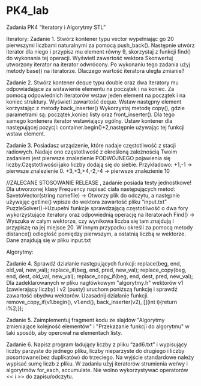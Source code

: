 # PK4_lab
Zadania PK4 “Iteratory i Algorytmy STL”

Iteratory:
Zadanie 1.
Stwórz kontener typu vector wypełniając go 20 pierwszymi liczbami naturalnymi za pomocą push_back(). Następnie utwórz iterator dla niego i przypisz mu element równy 9, skorzystaj z funkcji find() do wykonania tej operacji. Wyświetl zawartość wektora
Skonwertuj utworzony iterator na iterator odwrócony. Po wykonaniu tego zadania użyj metody base() na iteratorze. Dlaczego wartość iteratora uległa zmianie?

Zadanie 2.
Stwórz kontener deque typu double oraz dwa iteratory mu odpowiadające za wstawienie elementu na początek i na koniec.
Za pomocą odpowiednich iteratorów wstaw jeden element na początek i na koniec struktury. Wyświetl zawartość deque.
Wstaw następny element korzystając z metody back_inserter()
Wykorzystaj metodę copy(), gdzie parametrami są: początek,koniec listy oraz front_inserter().
Dla tego samego kontenera iterator wstawiający ogólny. Ustaw kontener dla następującej pozycji: container.begin()+2,następnie używając tej funkcji wstaw element.

Zadanie 3.
Posiadasz urządzenie, które nadaje częstotliwość z stacji radiowych. Nadaje ono częstotliwość z określoną zależnością Twoim zadaniem jest pierwsze znalezienie PODWÓJNEGO pojawienia się liczby.Częstotliwości jako liczby dodają się do siebie.
 Przykładowo: +1,-1 -> pierwsze znalezienie 0. 
  +3,+3,+4,-2,-4 -> pierwsze znalezienie 10
  
  //ZALECANE STOSOWANIE RELEASE , zadanie posiada testy jednostkowe! 
Dla utworzonej klasy Frequency napisać ciała następujących metod:
SavetoVector(string namefile) -> Otworzy plik do odczytu, a następnie używając getline() wpisze do wektora zawartość pliku “input.txt”
PuzzleSolver()->Uzupełni funkcje sprawdzającą częstotliwość o dwa fory wykorzystujące iteratory oraz  odpowiednią operację na iteratorach
Find() -> Wyszuka w całym wektorze, czy wynikowa liczba się tam znajdują i przypiszę na jej miejsce 20. W innym przypadku określi  za pomocą metody distance() odległość pomiędzy pierwszym, a ostatnią liczbą w wektorze.
Dane znajdują się w pliku input.txt

Algorytmy:

Zadanie 4.
Sprawdź działanie następujących funkcji:
	replace(beg, end, old_val, new_val);
	replace_if(beg, end, pred, new_val);
	replace_copy(beg, end, dest, old_val, new_val);
	replace_copy_if(beg, end, dest, pred, new_val);
Dla zadeklarowanych w pliku nagłówkowym "algorytmy.h" wektorów v1 (zawierający liczby) 
i v2 (pusty) uruchom poniższą funkcję i sprawdź zawartość obydwu wektorów. 
Uzasadnij działanie funkcji.
remove_copy_if(v1.begin(), v1.end(), back_inserter(v2), [](int i){return i%2;});

Zadanie 5.
Zaimplementuj fragment kodu ze slajdów "Algorytmy zmieniające kolejność elementów" i "Przekazanie funkcji do algorytmu" w taki sposób, aby operował na elementach listy.

Zadanie 6.
Napisz program ładujący liczby z pliku “zad6.txt” i wypisujący liczby parzyste do jednego pliku, liczby nieparzyste do drugiego i liczby posortowane(bez duplikatów) do trzeciego. Na wyjście standardowe należy wypisać sumę liczb z pliku.
W zadaniu użyj iteratorów strumienia we/wy i algorytmów for_each, accumulate.
Nie wolno wykorzystywać operatorów << i >> do zapisu/odczytu.
    

